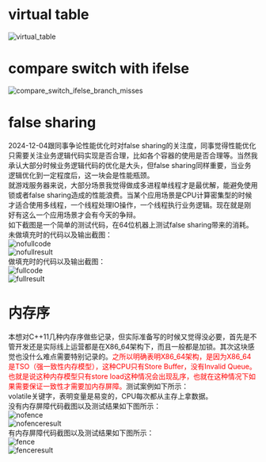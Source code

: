 # virtual table  
  ![virtual_table](../miscellaneous/virtual_table.png)

# compare switch with ifelse  
  ![compare_switch_ifelse_branch_misses](../miscellaneous/compare_switch_ifelse_branch_misses.png)

# false sharing
  2024-12-04跟同事争论性能优化时对false sharing的关注度，同事觉得性能优化只需要关注业务逻辑代码实现是否合理，比如各个容器的使用是否合理等。当然我承认大部分时候业务逻辑代码的优化是大头，但false sharing同样重要，当业务逻辑优化到一定程度后，这一块会是性能瓶颈。  
  就游戏服务器来说，大部分场景我觉得做成多进程单线程才是最优解，能避免使用锁或者false sharing造成的性能浪费。当某个应用场景是CPU计算密集型的时候才适合使用多线程，一个线程处理IO操作，一个线程执行业务逻辑。现在就是刚好有这么一个应用场景才会有今天的争辩。  
  如下截图是一个简单的测试代码，在64位机器上测试false sharing带来的消耗。  
  未做填充时的代码以及输出截图：  
  ![nofullcode](../miscellaneous/nofullcode.png)  
  ![nofullresult](../miscellaneous/nofullresult.png)  
  做填充时的代码以及输出截图：  
  ![fullcode](../miscellaneous/fullcode.png)  
  ![fullresult](../miscellaneous/fullresult.png)  

# 内存序
  本想对C++11几种内存序做些记录，但实际准备写的时候又觉得没必要，首先是不管开发还是实际线上运营都是在X86_64架构下，而且一般都是加锁。其次这块感觉也没什么难点需要特别记录的。<font color= "#FF0000">之所以明确表明X86_64架构，是因为X86_64是TSO（强一致性内存模型），这种CPU只有Store Buffer，没有Invalid Queue。也就是说这种内存模型只有store load这种情况会出现乱序，也就在这种情况下如果需要保证一致性才需要加内存屏障。</font>测试案例如下所示：  
  volatile关键字，表明变量是易变的，CPU每次都从主存上拿数据。  
  没有内存屏障代码截图以及测试结果如下图所示：  
  ![nofence](../miscellaneous/no_fence.png)  
  ![nofenceresult](../miscellaneous/no_fence_result.png)  
  有内存屏障代码截图以及测试结果如下图所示：  
  ![fence](../miscellaneous/fence.png)  
  ![fenceresult](../miscellaneous/fence_result.png)  